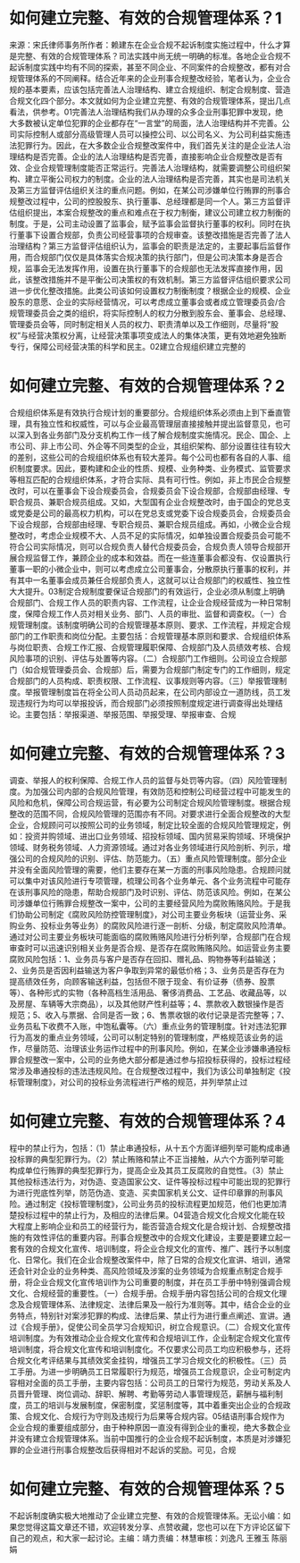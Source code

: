 # 如何建立完整、有效的合规管理体系？1

来源：宋氏律师事务所作者：赖建东在企业合规不起诉制度实施过程中，什么才算是完整、有效的合规管理体系？司法实践中尚无统一明确的标准。各地企业合规不起诉制度实践中均有不同的探索，甚至不同企业、不同案件的合规整改，都有对合规管理体系的不同阐释。结合近年来的企业刑事合规整改经验，笔者认为，企业合规的基本要素，应该包括完善法人治理结构、建立合规组织、制定合规制度、营造合规文化四个部分。本文就如何为企业建立完整、有效的合规管理体系，提出几点看法，供参考。01完善法人治理结构我们从办理的众多企业刑事犯罪中发现，绝大多数被认定单位犯罪的企业都存在“一言堂”的局面，法人治理结构并不完善。公司实际控制人或部分高级管理人员可以操控公司、以公司名义、为公司利益实施违法犯罪行为。因此，在大多数企业合规整改案件中，我们首先关注的是企业法人治理结构是否完善。企业的法人治理结构是否完善，直接影响企业合规整改是否有效、企业合规管理制度能否正常运行。完善法人治理结构，就需要调整公司组织架构、建立平衡公司权力的制度。企业的法人治理结构是否完善，其实也是司法机关及第三方监督评估组织关注的重点问题。例如，在某公司涉嫌单位行贿罪的刑事合规整改过程中，公司的控股股东、执行董事、总经理都是同一个人。第三方监督评估组织提出，本案合规整改的重点和难点在于权力制衡，建议公司建立权力制衡的制度。于是，公司主动设置了监事会，赋予监事会监督执行董事的权利。同时在执行董事下设置合规部，负责公司经营事项的合规审查。该整改措施是否完善了法人治理结构？第三方监督评估组织认为，监事会的职责是法定的，主要起事后监督作用，而合规部门仅仅是具体落实合规决策的执行部门，但是公司决策本身是否合规，监事会无法发挥作用，设置在执行董事下的合规部也无法发挥直接作用，因此，该整改措施并不是平衡公司决策权的有效机制。第三方监督评估组织要求公司进一步优化整改措施。此类公司该如何设置权力制衡制度？根据企业的规模、企业股东的意愿、企业的实际经营情况，可以考虑成立董事会或者成立管理委员会/合规管理委员会之类的组织，将实际控制人的权力分散到股东会、董事会、总经理、管理委员会等，同时制定相关人员的权力、职责清单以及工作细则，尽量将“股权”与经营决策权分离，让经营决策事项变成法人的集体决策，更有效地避免独断专行，保障公司经营决策的科学和民主。02建立合规组织建立完整的

# 如何建立完整、有效的合规管理体系？2

合规组织体系是有效执行合规计划的重要部分。合规组织体系必须由上到下垂直管理，具有独立性和权威性，可以与企业最高管理层直接接触并提出监督意见，也可以深入到各业务部门及分支机构工作一线了解合规制度实施情况。民企、国企、上市公司、非上市公司、外企等不同类型的企业，其组织架构、部分设置往往有较大的差别，这些公司的合规组织体系也有较大差异。每个公司也都有各自的人事、组织制度要求。因此，要构建和企业的性质、规模、业务种类、业务模式、监管要求等相互匹配的合规组织体系，才符合实际、具有可行性。例如，非上市民企合规整改时，可以在董事会下设合规委员会，合规委员会下设合规部，合规部由经理、专职合规员、兼职合规员组成。又如，大型国有企业合规整改时，由于国企的党总支或党委是公司的最高权力机构，可以在党总支或党委下设合规委员会，合规委员会下设合规部，合规部由经理、专职合规员、兼职合规员组成。再如，小微企业合规整改时，考虑企业规模不大、人员不足的实际情况，如单独设置合规委员会可能不符合公司实际情况，则可以合规负责人替代合规委员会，合规负责人领导合规部开展合规监督工作，兼顾企业的成本和效益。而在一些连董事会都没有、仅设置执行董事一职的小微企业中，则可以考虑成立公司董事会，分散原执行董事的权利，并有其中一名董事会成员兼任合规部负责人，这就可以让合规部门的权威性、独立性大大提升。03制定合规制度要保证合规部门的有效运行，企业必须从制度上明确合规部门、合规工作人员的职责内容、工作流程，让企业合规经营成为一种日常制度，保障合规工作人员对相关业务、部门、人员的审批、监督和调查权。（一）合规管理制度。该制度明确公司的合规管理基本原则、要求、工作流程，并规定合规部门的工作职责和岗位分配。主要包括：合规管理基本原则和要求、合规组织体系与岗位职责、合规工作汇报、合规管理履职保障、合规部门及人员绩效考核、合规风险事项的识别、评估与处置等内容。（二）合规部门工作细则。公司设立合规部门（如合规管理委员会、合规部）后，需要为合规部门制定专门的工作细则，规定合规部门的人员构成、职责权限、工作流程、议事规则等内容。（三）举报管理制度。举报管理制度旨在将全公司人员动员起来，在公司内部设立一道防线，员工发现违规行为均可以举报投诉，而合规部门必须按照制度规定进行调查得出处理结论。主要包括：举报渠道、举报范围、举报受理、举报审查、合规

# 如何建立完整、有效的合规管理体系？3

调查、举报人的权利保障、合规工作人员的监督与处罚等内容。（四）风险管理制度。为加强公司内部的合规风险管理，有效防范和控制公司经营过程中可能发生的风险和危机，保障公司合规运营，有必要为公司制定合规风险管理制度。根据合规整改的范围不同，合规风险管理的范围亦有不同。对要求进行全面合规整改的大型企业，合规顾问可以按照公司的业务领域，制定比较全面的合规风险管理规定，例如：投资并购领域、进出口业务领域、招投标领域、国内贸易采购领域、环境保护领域、财务税务领域、人力资源领域。通过对各业务领域进行风险剖析、列示，增强公司的合规风险的识别、评估、防范能力。（五）重点风险管理制度。部分企业并没有全面风险管理的需要，他们主要存在某一方面的刑事风险隐患。合规顾问就可以集中对该风险进行专项管理，梳理公司各个业务单元、各个业务流程中可能存在该刑事风险的隐患，帮助合规部门及时识别、评估、防范该风险。例如，在某公司涉嫌单位行贿罪合规整改一案中，公司的主要经营风险为腐败贿赂风险。于是我们协助公司制定《腐败风险防控管理制度》，对公司主要业务板块（运营业务、采购业务、投标业务等业务）的腐败风险进行逐一剖析、分级，制定腐败风险清单。通过对公司主要业务板块可能面临的腐败贿赂风险进行分析列举，合规部门在合规审查时可以迅速识别相关业务是否合规、是否存在腐败贿赂风险。如运营业务主要腐败风险包括：1、业务员与客户是否存在回扣、赠礼品、购物券等利益输送；2、业务员是否因利益输送为客户争取到异常的最低价格；3、业务员是否存在为提高绩效任务，向顾客输送利益，包括但不限于现金、有价证券（债券、股票等）、各种形式的实物（各种高档生活用品、奢侈消费品、工艺品、收藏品等，以及房屋、车辆等大宗商品），以及其他财产性利益等；4、票款收入数银操作是否规范；5、收入与票据、合同是否一致；6、售票收银的收付记录是否完整等；7、业务员私下收费不入账，中饱私囊等。（六）重点业务的管理制度。针对违法犯罪行为高发的重点业务领域，公司可以制定特别的管理制度，严格规范该业务的运作，尽量防范、治理该业务运作过程中的刑事风险。例如，在某企业涉嫌串通投标罪合规整改一案中，公司的业务绝大部分都是通过参与招投标获得的，投标过程经常涉及串通投标的违法违规风险。在合规整改过程中，我们为该公司单独制定《投标管理制度》，对公司的投标业务流程进行严格的规范，并列举禁止过

# 如何建立完整、有效的合规管理体系？4

程中的禁止行为，包括：（1）禁止串通投标，从十五个方面详细列举可能构成串通投标罪的典型犯罪行为。（2）禁止贿赂和禁止不正当接触，从六个方面列举可能构成单位行贿罪的典型犯罪行为，提高企业及其员工反腐败的自觉性。（3）禁止其他投标违法行为，对伪造、变造国家公文、证件等投标过程中可能出现的犯罪行为进行兜底性列举，防范伪造、变造、买卖国家机关公文、证件印章罪的刑事风险。通过制定《投标管理制度》，公司业务员的投标流程更加规范，他们也更加清楚投标过程中的禁止行为，及相应的法律后果。04营造合规文化合规文化能在较大程度上影响企业和员工的经营行为，能否营造合规文化是合规计划、合规整改措施的有效性评估的重要内容。刑事合规整改中的合规文化建设，主要是要建立起一套有效的合规文化宣传、培训制度，将企业合规文化的宣传、推广、践行予以制度化、日常化。我们在企业合规整改案件中，除了日常的合规文化宣讲、培训，通常还会针对企业的业务种类、高风险领域及涉案的业务领域为合规重点制定合规手册，将企业合规文化宣传培训作为公司重要的制度，并在员工手册中特别强调合规文化、合规经营的重要性。（一）合规手册。合规手册内容包括公司的合规文化理念及合规管理体系、法律规定、法律后果及一般行为准则等。其中，结合企业的业务特点，特别针对案涉犯罪的构成、法律后果、禁止行为进行重点阐述、宣讲。通过《合规手册》，促使公司全员学习合规知识，树立合规意识。（二）合规文化宣传培训制度。为有效推动企业合规文化宣传和合规培训工作，企业制定合规文化宣传培训制度，将合规文化宣传和培训制度化。不仅要求公司员工均应积极参与，还将合规文化考评结果与其绩效奖金挂钩，增强员工学习合规文化的积极性。（三）员工手册。为进一步明确员工日常履职行为规范，增强员工合规意识，企业可制定内容相对全面的员工手册，主要内容包括：公司员工的日常行为规范，劳动关系及人员晋升管理、岗位调动、辞职、解聘、考勤等劳动人事管理规范，薪酬与福利制度，员工的培训与发展制度，保密制度，奖惩制度等，其中着重突出企业的合规政策、合规文化、合规行为守则及违规行为后果等合规内容。05结语刑事合规作为企业合规的重要组成部分，由于种种原因一直没有得到企业的重视，绝大多数企业并没有建立合规管理体系。当前中国推行的企业合规不起诉制度，本质是对涉嫌犯罪的企业进行刑事合规整改后获得相对不起诉的奖励。可见，合规

# 如何建立完整、有效的合规管理体系？5

不起诉制度确实极大地推动了企业建立完整、有效的合规管理体系。无讼小编：如果您觉得这篇文章还不错，欢迎转发分享、点赞收藏，您也可以在下方评论区留下自己的观点，和大家一起讨论。主编：靖力责编：林慧审核：刘逸凡 王雅玉 陈丽娟 

